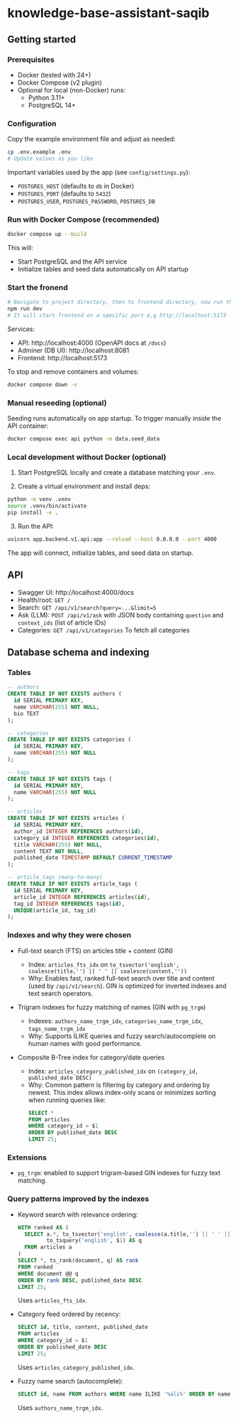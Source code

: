 # knowledge-base-assistant-saqib

## Getting started

### Prerequisites

- Docker (tested with 24+)
- Docker Compose (v2 plugin)
- Optional for local (non-Docker) runs:
  - Python 3.11+
  - PostgreSQL 14+

### Configuration

Copy the example environment file and adjust as needed:

```bash
cp .env.example .env
# Update values as you like
```

Important variables used by the app (see `config/settings.py`):
- `POSTGRES_HOST` (defaults to `db` in Docker)
- `POSTGRES_PORT` (defaults to `5432`)
- `POSTGRES_USER`, `POSTGRES_PASSWORD`, `POSTGRES_DB`

### Run with Docker Compose (recommended)

```bash
docker compose up --build
```

This will:
- Start PostgreSQL and the API service
- Initialize tables and seed data automatically on API startup

### Start the fronend

```bash
# Navigate to project directory, then to frontend directory, now run this command 
npm run dev
# It will start frontend on a specific port e,g http://localhost:5173
```
Services:
- API: http://localhost:4000 (OpenAPI docs at `/docs`)
- Adminer (DB UI): http://localhost:8081
- Frontend: http://localhost:5173

To stop and remove containers and volumes:

```bash
docker compose down -v
```

### Manual reseeding (optional)

Seeding runs automatically on app startup. To trigger manually inside the API container:

```bash
docker compose exec api python -m data.seed_data
```

### Local development without Docker (optional)

1) Start PostgreSQL locally and create a database matching your `.env`.

2) Create a virtual environment and install deps:
```bash
python -m venv .venv
source .venv/bin/activate
pip install -e .
```

3) Run the API:
```bash
uvicorn app.backend.v1.api:app --reload --host 0.0.0.0 --port 4000
```

The app will connect, initialize tables, and seed data on startup.

## API

- Swagger UI: http://localhost:4000/docs
- Health/root: `GET /`
- Search: `GET /api/v1/search?query=...&limit=5`
- Ask (LLM): `POST /api/v1/ask` with JSON body containing `question` and `context_ids` (list of article IDs)
- Categories: `GET /api/v1/categories` To fetch all categories

## Database schema and indexing

### Tables

```sql
-- authors
CREATE TABLE IF NOT EXISTS authors (
  id SERIAL PRIMARY KEY,
  name VARCHAR(255) NOT NULL,
  bio TEXT
);

-- categories
CREATE TABLE IF NOT EXISTS categories (
  id SERIAL PRIMARY KEY,
  name VARCHAR(255) NOT NULL
);

-- tags
CREATE TABLE IF NOT EXISTS tags (
  id SERIAL PRIMARY KEY,
  name VARCHAR(255) NOT NULL
);

-- articles
CREATE TABLE IF NOT EXISTS articles (
  id SERIAL PRIMARY KEY,
  author_id INTEGER REFERENCES authors(id),
  category_id INTEGER REFERENCES categories(id),
  title VARCHAR(255) NOT NULL,
  content TEXT NOT NULL,
  published_date TIMESTAMP DEFAULT CURRENT_TIMESTAMP
);

-- article_tags (many-to-many)
CREATE TABLE IF NOT EXISTS article_tags (
  id SERIAL PRIMARY KEY,
  article_id INTEGER REFERENCES articles(id),
  tag_id INTEGER REFERENCES tags(id),
  UNIQUE(article_id, tag_id)
);
```

### Indexes and why they were chosen

- Full-text search (FTS) on articles title + content (GIN)
  - Index: `articles_fts_idx` on `to_tsvector('english', coalesce(title,'') || ' ' || coalesce(content,''))`
  - Why: Enables fast, ranked full-text search over title and content (used by `/api/v1/search`). GIN is optimized for inverted indexes and text search operators.

- Trigram indexes for fuzzy matching of names (GIN with `pg_trgm`)
  - Indexes: `authors_name_trgm_idx`, `categories_name_trgm_idx`, `tags_name_trgm_idx`
  - Why: Supports ILIKE queries and fuzzy search/autocomplete on human names with good performance.

- Composite B-Tree index for category/date queries
  - Index: `articles_category_published_idx` on `(category_id, published_date DESC)`
  - Why: Common pattern is filtering by category and ordering by newest. This index allows index-only scans or minimizes sorting when running queries like:
    ```sql
    SELECT *
    FROM articles
    WHERE category_id = $1
    ORDER BY published_date DESC
    LIMIT 25;
    ```

### Extensions

- `pg_trgm`: enabled to support trigram-based GIN indexes for fuzzy text matching.

### Query patterns improved by the indexes

- Keyword search with relevance ordering:
  ```sql
  WITH ranked AS (
    SELECT a.*, to_tsvector('english', coalesce(a.title,'') || ' ' || coalesce(a.content,'')) AS document,
           to_tsquery('english', $1) AS q
    FROM articles a
  )
  SELECT *, ts_rank(document, q) AS rank
  FROM ranked
  WHERE document @@ q
  ORDER BY rank DESC, published_date DESC
  LIMIT 25;
  ```
  Uses `articles_fts_idx`.

- Category feed ordered by recency:
  ```sql
  SELECT id, title, content, published_date
  FROM articles
  WHERE category_id = $1
  ORDER BY published_date DESC
  LIMIT 25;
  ```
  Uses `articles_category_published_idx`.

- Fuzzy name search (autocomplete):
  ```sql
  SELECT id, name FROM authors WHERE name ILIKE '%ali%' ORDER BY name LIMIT 10;
  ```
  Uses `authors_name_trgm_idx`.